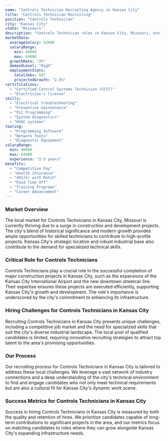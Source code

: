 ```yaml
---
name: "Controls Technician Recruiting Agency in Kansas City"
title: "Controls Technician Recruiting"
position: "Controls Technician"
city: "Kansas City"
state: "Missouri"
description: "Controls Technician roles in Kansas City, Missouri, are in moderate demand, primarily in manufacturing industries, with a wide range of salary depending on experience and certifications."
marketData:
  averageSalary: 52000
  salaryRange:
    min: 40000
    max: 64000
  growthRate: "2%"
  demandLevel: "High"
  employmentStats:
    totalJobs: 687
    projectedGrowth: "2.5%"
certifications:
  - "Certified Control Systems Technician (CCST)"
  - "Electrician's license"
skills:
  - "Electrical troubleshooting"
  - "Preventive maintenance"
  - "PLC Programming"
  - "System diagnostics"
  - "HVAC systems"
tooling:
  - "Programming Software"
  - "Network Tools"
  - "Diagnostic Equipment"
salaryRange:
  min: 40000
  max: 64000
  experience: "2-5 years"
benefits:
  - "Competitive Pay"
  - "Health Insurance"
  - "401(k) with Match"
  - "Paid Time Off"
  - "Training Programs"
  - "Career Advancement"
---
```


### Market Overview
The local market for Controls Technicians in Kansas City, Missouri is currently thriving due to a surge in construction and development projects. The city's blend of historical significance and modern growth provides ample opportunities for skilled technicians to contribute to high-profile projects. Kansas City's strategic location and robust industrial base also contribute to the demand for specialized technical skills.

### Critical Role for Controls Technicians
Controls Technicians play a crucial role in the successful completion of major construction projects in Kansas City, such as the expansions of the Kansas City International Airport and the new downtown streetcar line. Their expertise ensures these projects are executed efficiently, supporting Kansas City's growth and development. The role's importance is underscored by the city's commitment to enhancing its infrastructure.

### Hiring Challenges for Controls Technicians in Kansas City
Recruiting Controls Technicians in Kansas City presents unique challenges, including a competitive job market and the need for specialized skills that suit the city's diverse industrial landscape. The local pool of qualified candidates is limited, requiring innovative recruiting strategies to attract top talent to the area's promising opportunities.

### Our Process
Our recruiting process for Controls Technicians in Kansas City is tailored to address these local challenges. We leverage a vast network of industry connections and a deep understanding of the city's technical environment to find and engage candidates who not only meet technical requirements but are also a cultural fit for Kansas City's dynamic work scene.

### Success Metrics for Controls Technicians in Kansas City
Success in hiring Controls Technicians in Kansas City is measured by both the quality and retention of hires. We prioritize candidates capable of long-term contributions to significant projects in the area, and our metrics focus on matching candidates to roles where they can grow alongside Kansas City's expanding infrastructure needs.